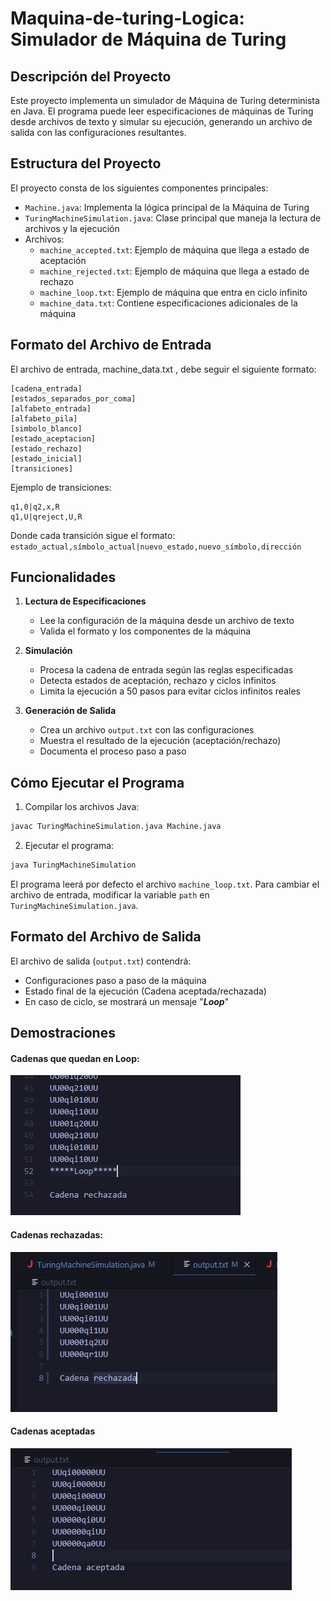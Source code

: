 # Maquina-de-turing-Logica: Simulador de Máquina de Turing

## Descripción del Proyecto
Este proyecto implementa un simulador de Máquina de Turing determinista en Java. El programa puede leer especificaciones de máquinas de Turing desde archivos de texto y simular su ejecución, generando un archivo de salida con las configuraciones resultantes.

## Estructura del Proyecto
El proyecto consta de los siguientes componentes principales:

- `Machine.java`: Implementa la lógica principal de la Máquina de Turing
- `TuringMachineSimulation.java`: Clase principal que maneja la lectura de archivos y la ejecución
- Archivos:
  - `machine_accepted.txt`: Ejemplo de máquina que llega a estado de aceptación
  - `machine_rejected.txt`: Ejemplo de máquina que llega a estado de rechazo
  - `machine_loop.txt`: Ejemplo de máquina que entra en ciclo infinito
  - `machine_data.txt`: Contiene especificaciones adicionales de la máquina

## Formato del Archivo de Entrada
El archivo de entrada, machine_data.txt , debe seguir el siguiente formato:

```
[cadena_entrada]
[estados_separados_por_coma]
[alfabeto_entrada]
[alfabeto_pila]
[simbolo_blanco]
[estado_aceptacion]
[estado_rechazo]
[estado_inicial]
[transiciones]
```

Ejemplo de transiciones:
```
q1,0|q2,x,R
q1,U|qreject,U,R
```
Donde cada transición sigue el formato: `estado_actual,símbolo_actual|nuevo_estado,nuevo_símbolo,dirección`

## Funcionalidades

1. **Lectura de Especificaciones**
   - Lee la configuración de la máquina desde un archivo de texto
   - Valida el formato y los componentes de la máquina

2. **Simulación**
   - Procesa la cadena de entrada según las reglas especificadas
   - Detecta estados de aceptación, rechazo y ciclos infinitos
   - Limita la ejecución a 50 pasos para evitar ciclos infinitos reales

3. **Generación de Salida**
   - Crea un archivo `output.txt` con las configuraciones
   - Muestra el resultado de la ejecución (aceptación/rechazo)
   - Documenta el proceso paso a paso

## Cómo Ejecutar el Programa

1. Compilar los archivos Java:
```bash
javac TuringMachineSimulation.java Machine.java
```

2. Ejecutar el programa:
```bash
java TuringMachineSimulation
```

El programa leerá por defecto el archivo `machine_loop.txt`. Para cambiar el archivo de entrada, modificar la variable `path` en `TuringMachineSimulation.java`.

## Formato del Archivo de Salida
El archivo de salida (`output.txt`) contendrá:
- Configuraciones paso a paso de la máquina
- Estado final de la ejecución (Cadena aceptada/rechazada)
- En caso de ciclo, se mostrará un mensaje "*****Loop*****"


## Demostraciones 
#### Cadenas que quedan en Loop:
![alt text](<Demo2.jpg>)

#### Cadenas rechazadas:
![alt text](<Demo1.jpg>)

#### Cadenas aceptadas 
![alt text](<Demo3.jpg>)